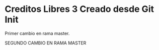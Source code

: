 # Creditos Libres 3 Creado desde Git Init

Primer cambio en rama master.

SEGUNDO CAMBIO EN RAMA MASTER